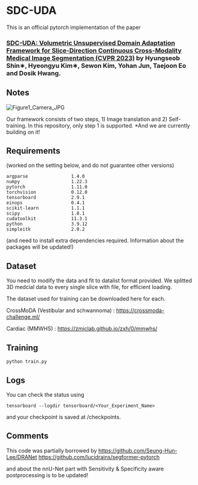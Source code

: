 # SDC-UDA

This is an official pytorch implementation of the  paper 

### [SDC-UDA: Volumetric Unsupervised Domain Adaptation Framework for Slice-Direction Continuous Cross-Modality Medical Image Segmentation (CVPR 2023)](https://openaccess.thecvf.com/content/CVPR2023/papers/Shin_SDC-UDA_Volumetric_Unsupervised_Domain_Adaptation_Framework_for_Slice-Direction_Continuous_Cross-Modality_CVPR_2023_paper.pdf) by Hyungseob Shin∗, Hyeongyu Kim∗, Sewon Kim, Yohan Jun, Taejoon Eo and Dosik Hwang.
 

## Notes
![Figure1_Camera_JPG](https://github.com/hyeongyu-kim/SDC-UDA/assets/77005104/af5da0a7-c72a-41a2-aded-44bb7df45ed9)

Our framework consists of two steps, 1) Image translation and 2) Self-training. In this repository, only step 1 is supported. 
*And we are currently building on it!

## Requirements

(worked on the setting below, and do not guarantee other versions)
```
argparse                1.4.0
numpy                   1.22.3
pytorch                 1.11.0
torchvision             0.12.0
tensorboard             2.9.1
einops                  0.4.1
scikit-learn            1.1.1
scipy                   1.8.1
cudatoolkit             11.3.1
python                  3.9.12
simpleitk               2.0.2
```
(and need to install extra dependencies required.
Information about the packages will be updated!)


## Dataset

You need to modify the data and fit to datalist format provided. We splitted 3D medcial data to every single slice with file, for efficient loading.

The dataset used for training can be downloaded here for each.

CrossMoDA (Vestibular and schwannoma) : https://crossmoda-challenge.ml/

Cardiac (MMWHS) : https://zmiclab.github.io/zxh/0/mmwhs/

## Training

```
python train.py
```

## Logs

You can check the status using 

```
tensorboard --logdir tensorboard/<Your_Experiment_Name>
```

and your checkpoint is saved at /checkpoints.

## Comments

This code was partially borrowed by 
https://github.com/Seung-Hun-Lee/DRANet
https://github.com/lucidrains/segformer-pytorch

and about the nnU-Net part with Sensitivity & Specificity aware postprocessing is to be updated!
